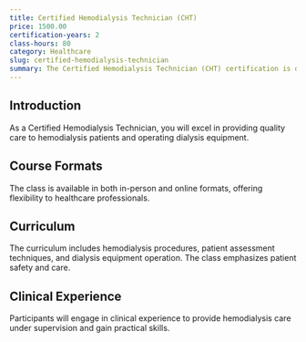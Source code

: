 ```yaml
---
title: Certified Hemodialysis Technician (CHT)
price: 1500.00
certification-years: 2
class-hours: 80
category: Healthcare
slug: certified-hemodialysis-technician
summary: The Certified Hemodialysis Technician (CHT) certification is designed for individuals specializing in hemodialysis patient care. This comprehensive class covers hemodialysis procedures, patient assessment, and dialysis equipment operation. It equips candidates with the skills needed to provide quality care to hemodialysis patients.
---
```


## Introduction

As a Certified Hemodialysis Technician, you will excel in providing quality care to hemodialysis patients and operating dialysis equipment.

## Course Formats

The class is available in both in-person and online formats, offering flexibility to healthcare professionals.

## Curriculum

The curriculum includes hemodialysis procedures, patient assessment techniques, and dialysis equipment operation. The class emphasizes patient safety and care.

## Clinical Experience

Participants will engage in clinical experience to provide hemodialysis care under supervision and gain practical skills.

